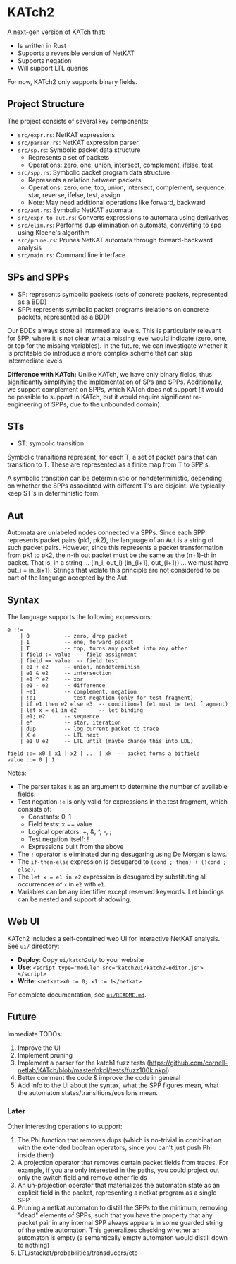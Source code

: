 # KATch2

A next-gen version of KATch that:
- Is written in Rust
- Supports a reversible version of NetKAT
- Supports negation
- Will support LTL queries

For now, KATch2 only supports binary fields.

## Project Structure

The project consists of several key components:

- `src/expr.rs`: NetKAT expressions
- `src/parser.rs`: NetKAT expression parser
- `src/sp.rs`: Symbolic packet data structure
  - Represents a set of packets
  - Operations: zero, one, union, intersect, complement, ifelse, test
- `src/spp.rs`: Symbolic packet program data structure
  - Represents a relation between packets
  - Operations: zero, one, top, union, intersect, complement, sequence, star, reverse, ifelse, test, assign
  - Note: May need additional operations like forward, backward
- `src/aut.rs`: Symbolic NetKAT automata
- `src/expr_to_aut.rs`: Converts expressions to automata using derivatives
- `src/elim.rs`: Performs dup elimination on automata, converting to spp using Kleene's algorithm
- `src/prune.rs`: Prunes NetKAT automata through forward-backward analysis
- `src/main.rs`: Command line interface

## SPs and SPPs

- SP: represents symbolic packets (sets of concrete packets, represented as a BDD)
- SPP: represents symbolic packet programs (relations on concrete packets, represented as a BDD)

Our BDDs always store all intermediate levels. This is particularly relevant for SPP, where it is not clear what a missing level would indicate (zero, one, or top for the missing variables). In the future, we can investigate whether it is profitable do introduce a more complex scheme that can skip intermediate levels.

**Difference with KATch:** Unlike KATch, we have only binary fields, thus significantly simplifying the implementation of SPs and SPPs. Additionally, we support complement on SPPs, which KATch does not support (it would be possible to support in KATch, but it would require significant re-engineering of SPPs, due to the unbounded domain).

## STs

- ST<T>: symbolic transition

Symbolic transitions represent, for each T, a set of packet pairs that can transition to T. These are represented as a finite map from T to SPP's. 

A symbolic transition can be deterministic or nondeterministic, depending on whether the SPPs associated with different T's are disjoint. We typically keep ST's in deterministic form.

## Aut

Automata are unlabeled nodes connected via SPPs. Since each SPP represents packet pairs (pk1, pk2), the language of an Aut is a string of such packet pairs. However, since this represents a packet transformation from pk1 to pk2, the n-th out packet must be the same as the (n+1)-th in packet. That is, in a string ... (in_i, out_i) (in_{i+1}, out_{i+1}) ... we must have out_i = in_{i+1}. Strings that violate this principle are not considered to be part of the language accepted by the Aut.

## Syntax

The language supports the following expressions:

```
e ::= 
    | 0           -- zero, drop packet
    | 1           -- one, forward packet
    | T           -- top, turns any packet into any other
    | field := value  -- field assignment
    | field == value  -- field test
    | e1 + e2     -- union, nondeterminism
    | e1 & e2     -- intersection
    | e1 ^ e2     -- xor
    | e1 - e2     -- difference
    | ~e1         -- complement, negation
    | !e1         -- test negation (only for test fragment)
    | if e1 then e2 else e3  -- conditional (e1 must be test fragment)
    | let x = e1 in e2       -- let binding
    | e1; e2      -- sequence
    | e*          -- star, iteration
    | dup         -- log current packet to trace
    | X e         -- LTL next
    | e1 U e2     -- LTL until (maybe change this into LDL)

field ::= x0 | x1 | x2 | ... | xk  -- packet forms a bitfield
value ::= 0 | 1
```

Notes:
- The parser takes `k` as an argument to determine the number of available fields.
- Test negation `!e` is only valid for expressions in the test fragment, which consists of:
  - Constants: 0, 1
  - Field tests: x == value
  - Logical operators: +, &, ^, -, ;
  - Test negation itself: !
  - Expressions built from the above
- The `!` operator is eliminated during desugaring using De Morgan's laws.
- The `if-then-else` expression is desugared to `(cond ; then) + (!cond ; else)`.
- The `let x = e1 in e2` expression is desugared by substituting all occurrences of `x` in `e2` with `e1`.
- Variables can be any identifier except reserved keywords. Let bindings can be nested and support shadowing.

## Web UI

KATch2 includes a self-contained web UI for interactive NetKAT analysis. See `ui/` directory:

- **Deploy**: Copy `ui/katch2ui/` to your website
- **Use**: `<script type="module" src="katch2ui/katch2-editor.js"></script>`
- **Write**: `<netkat>x0 := 0; x1 := 1</netkat>`

For complete documentation, see [`ui/README.md`](ui/README.md).

## Future

Immediate TODOs:
1. Improve the UI
2. Implement pruning
3. Implement a parser for the katch1 fuzz tests (https://github.com/cornell-netlab/KATch/blob/master/nkpl/tests/fuzz100k.nkpl)
4. Better comment the code & improve the code in general
5. Add info to the UI about the syntax, what the SPP figures mean, what the automaton states/transitions/epsilons mean.

### Later

Other interesting operations to support:
1. The Phi function that removes dups (which is no-trivial in combination with the extended boolean operators, since you can't just push Phi inside them)
2. A projection operator that removes certain packet fields from traces. For example, if you are only interested in the paths, you could project out only the switch field and remove other fields
3. An un-projection operator that materializes the automaton state as an explicit field in the packet, representing a netkat program as a single SPP.
4. Pruning a netkat automaton to distill the SPPs to the minimum, removing "dead" elements of SPPs, such that you have the property that any packet pair in any internal SPP always appears in some guarded string of the entire automaton. This generalizes checking whether an automaton is empty (a semantically empty automaton would distill down to nothing)
5. LTL/stackat/probabilities/transducers/etc
